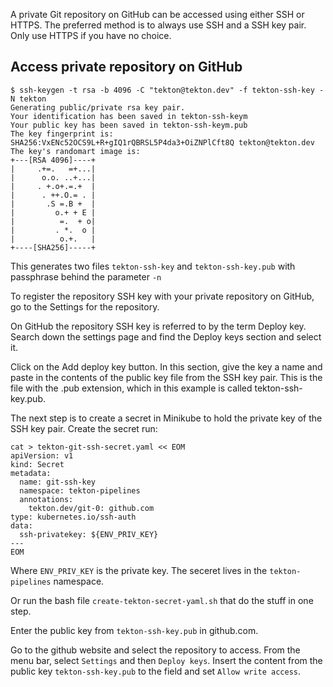 
A private Git repository on GitHub can be accessed using either SSH or HTTPS. The preferred method is to always use SSH and a SSH key pair. Only use HTTPS if you have no choice.
## Access private repository on GitHub

```
$ ssh-keygen -t rsa -b 4096 -C "tekton@tekton.dev" -f tekton-ssh-key -N tekton
Generating public/private rsa key pair.
Your identification has been saved in tekton-ssh-keym
Your public key has been saved in tekton-ssh-keym.pub
The key fingerprint is:
SHA256:VxENc52OCS9L+R+gIQ1rQBRSL5P4da3+OiZNPlCft8Q tekton@tekton.dev
The key's randomart image is:
+---[RSA 4096]----+
|     .+=.   =+...|
|      o.o. ..+...|
|     . +.o+.=.+  |
|      . ++.O.= . |
|       .S =.B +  |
|         o.+ + E |
|          =.  + o|
|         . *.  o |
|          o.+.   |
+----[SHA256]-----+
```

This generates two files `tekton-ssh-key` and `tekton-ssh-key.pub` with passphrase behind the parameter `-n`

To register the repository SSH key with your private repository on GitHub, go to the Settings for the repository.

On GitHub the repository SSH key is referred to by the term Deploy key. Search down the settings page and find the Deploy keys section and select it.

Click on the Add deploy key button. In this section, give the key a name and paste in the contents of the public key file from the SSH key pair. This is the file with the .pub extension, which in this example is called tekton-ssh-key.pub.

The next step is to create a secret in Minikube to hold the private key of the SSH key pair. 
Create the secret run:

```
cat > tekton-git-ssh-secret.yaml << EOM
apiVersion: v1
kind: Secret
metadata:
  name: git-ssh-key
  namespace: tekton-pipelines
  annotations:
    tekton.dev/git-0: github.com
type: kubernetes.io/ssh-auth
data:
  ssh-privatekey: ${ENV_PRIV_KEY}
---
EOM
```
Where `ENV_PRIV_KEY` is the private key. The seceret lives in the `tekton-pipelines` namespace.

Or run the bash file `create-tekton-secret-yaml.sh` that do the stuff in one step.

Enter the public key from `tekton-ssh-key.pub` in github.com.

Go to the github website and select the repository to access. 
From the menu bar, select `Settings` and then `Deploy keys`. 
Insert the content from the public key `tekton-ssh-key.pub` to the field and set `Allow write access`.
